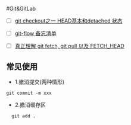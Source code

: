 
#Git&GitLab

- [ ] [git checkout之一 HEAD基本和detached 状态](http://blog.csdn.net/csfreebird/article/details/7583363)
- [ ] [git-flow 备忘清单](http://danielkummer.github.io/git-flow-cheatsheet/index.zh_CN.html)
- [ ] [真正理解 git fetch, git pull 以及 FETCH_HEAD](https://ruby-china.org/topics/4768)



## 常见使用


* 1.撤消提交(两种情形) 


`
  git commit -m xxx
` 

* 2.撤消缓存区


`  
  git add .
`

